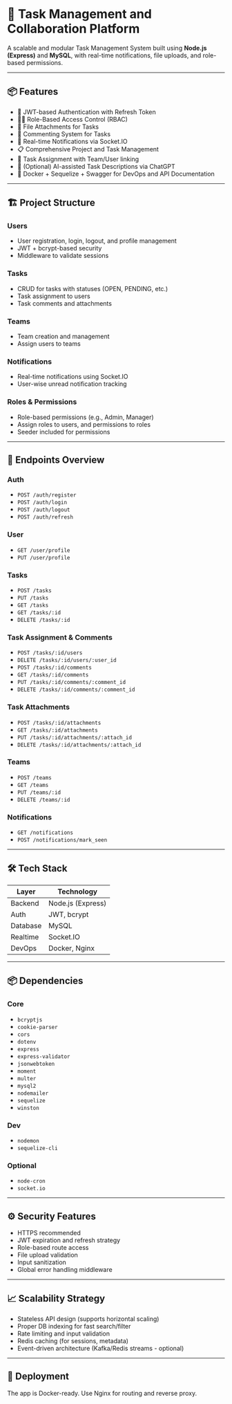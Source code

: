 # 🧠 Task Management and Collaboration Platform

A scalable and modular Task Management System built using **Node.js (Express)** and **MySQL**, with real-time notifications, file uploads, and role-based permissions.

---

## 📦 Features

- 🔐 JWT-based Authentication with Refresh Token
- 🧑‍💼 Role-Based Access Control (RBAC)
- 📁 File Attachments for Tasks
- 💬 Commenting System for Tasks
- 🔄 Real-time Notifications via Socket.IO
- 📋 Comprehensive Project and Task Management
- 🔄 Task Assignment with Team/User linking
- 🤖 (Optional) AI-assisted Task Descriptions via ChatGPT
- 🔧 Docker + Sequelize + Swagger for DevOps and API Documentation

---

## 🏗️ Project Structure

### Users
- User registration, login, logout, and profile management
- JWT + bcrypt-based security
- Middleware to validate sessions

### Tasks
- CRUD for tasks with statuses (OPEN, PENDING, etc.)
- Task assignment to users
- Task comments and attachments

### Teams
- Team creation and management
- Assign users to teams

### Notifications
- Real-time notifications using Socket.IO
- User-wise unread notification tracking

### Roles & Permissions
- Role-based permissions (e.g., Admin, Manager)
- Assign roles to users, and permissions to roles
- Seeder included for permissions

---

## 📂 Endpoints Overview

### Auth
- `POST /auth/register`
- `POST /auth/login`
- `POST /auth/logout`
- `POST /auth/refresh`

### User
- `GET /user/profile`
- `PUT /user/profile`

### Tasks
- `POST /tasks`
- `PUT /tasks`
- `GET /tasks`
- `GET /tasks/:id`
- `DELETE /tasks/:id`

### Task Assignment & Comments
- `POST /tasks/:id/users`
- `DELETE /tasks/:id/users/:user_id`
- `POST /tasks/:id/comments`
- `GET /tasks/:id/comments`
- `PUT /tasks/:id/comments/:comment_id`
- `DELETE /tasks/:id/comments/:comment_id`

### Task Attachments
- `POST /tasks/:id/attachments`
- `GET /tasks/:id/attachments`
- `PUT /tasks/:id/attachments/:attach_id`
- `DELETE /tasks/:id/attachments/:attach_id`

### Teams
- `POST /teams`
- `GET /teams`
- `PUT /teams/:id`
- `DELETE /teams/:id`

### Notifications
- `GET /notifications`
- `POST /notifications/mark_seen`


---

## 🛠️ Tech Stack

| Layer        | Technology           |
|--------------|----------------------|
| Backend      | Node.js (Express)    |
| Auth         | JWT, bcrypt          |
| Database     | MySQL                |
| Realtime     | Socket.IO            |
| DevOps       | Docker, Nginx        |

---

## 📦 Dependencies

### Core
- `bcryptjs`
- `cookie-parser`
- `cors`
- `dotenv`
- `express`
- `express-validator`
- `jsonwebtoken`
- `moment`
- `multer`
- `mysql2`
- `nodemailer`
- `sequelize`
- `winston`

### Dev
- `nodemon`
- `sequelize-cli`

### Optional
- `node-cron`
- `socket.io`

---

## ⚙️ Security Features

- HTTPS recommended
- JWT expiration and refresh strategy
- Role-based route access
- File upload validation
- Input sanitization
- Global error handling middleware

---

## 📈 Scalability Strategy

- Stateless API design (supports horizontal scaling)
- Proper DB indexing for fast search/filter
- Rate limiting and input validation
- Redis caching (for sessions, metadata)
- Event-driven architecture (Kafka/Redis streams - optional)

---

## 🚀 Deployment

The app is Docker-ready. Use Nginx for routing and reverse proxy.


